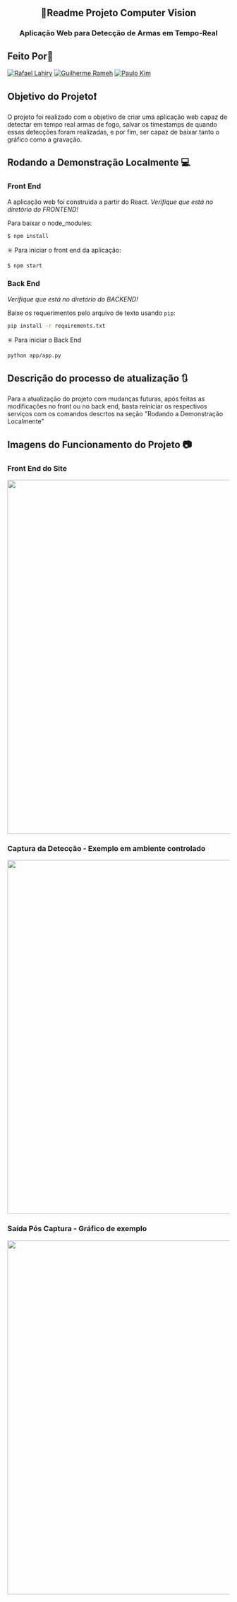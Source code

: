<!-- markdownlint-disable MD033 MD041 -->
<p align="center">
  <h2 align="center">📄Readme Projeto Computer Vision</h3>
  <h3 align="center">Aplicação Web para Detecção de Armas em Tempo-Real</h4>
</p>

## Feito Por🙋

[![Rafael Lahiry](https://github.com/Lahiry.png?size=60)](https://github.com/Lahiry "Rafael Lahiry on GitHub!")
[![Guilherme Rameh](https://github.com/GuilhermeRameh.png?size=60)](https://github.com/GuilhermeRameh "Guilherme Rameh on GitHub!")
[![Paulo Kim](https://github.com/paulokim1.png?size=60)](https://github.com/paulokim1 "Paulo Kim on GitHub!")

## Objetivo do Projeto❗

O projeto foi realizado com o objetivo de  criar uma aplicação web capaz de detectar em tempo real armas de fogo, salvar os timestamps de quando essas detecções foram realizadas, e por fim, ser capaz de baixar tanto o gráfico como a gravação.

## Rodando a Demonstração Localmente 💻
### Front End
A aplicação web foi construida a partir do React. *Verifique que está no diretório do FRONTEND!*

Para baixar o node_modules:
``` sh
$ npm install
```

✳️ Para iniciar o front end da aplicação:
``` sh
$ npm start
```

### Back End
*Verifique que está no diretório do BACKEND!*

Baixe os requerimentos pelo arquivo de texto usando `pip`:
``` sh
pip install -r requirements.txt
```

✳️ Para iniciar o Back End
``` sh
python app/app.py
```

## Descrição do processo de atualização 🔃
Para a atualização do projeto com mudanças futuras, após feitas as modificações no front ou no back end, basta reiniciar os respectivos serviços com os comandos descrtos na seção "Rodando a Demonstração Localmente"

## Imagens do Funcionamento do Projeto 📷
### Front End do Site
<img src="https://github.com/Lahiry/gun-webtector/assets/62567654/f56c5397-a72f-4999-a32a-459d930c0143" width="800px"/>

### Captura da Detecção - Exemplo em ambiente controlado
<img src="https://github.com/Lahiry/gun-webtector/assets/62567654/b0bdf1ed-77a4-4758-b4b0-545e9f80c0a3" width="800px"/>

### Saída Pós Captura - Gráfico de exemplo
<img src="https://github.com/Lahiry/gun-webtector/assets/62567654/03bcba5b-227e-4998-bb86-c1043d14a98c" width="800px"/>




